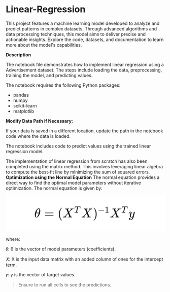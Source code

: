 # Linear-Regression
This project features a machine learning model developed to analyze and predict patterns in complex datasets. Through advanced algorithms and data processing techniques, this model aims to deliver precise and actionable insights. Explore the code, datasets, and documentation to learn more about the model's capabilities.


**Description**

The notebook file demonstrates how to implement linear regression using a Advertisement dataset. 
The steps include loading the data, preprocessing, training the model, and predicting values.

The notebook requires the following Python packages:
  - pandas
  - numpy
  - scikit-learn
  - matplotlib

**Modify Data Path if Necessary:**

  If your data is saved in a different location, update the path in the notebook code where the data is loaded.


The notebook includes code to predict values using the trained linear regression model.

The implementation of linear regression from scratch has also been completed using the matrix method.
This involves leveraging linear algebra to compute the best-fit line by minimizing the sum of squared errors.
**Optimization using the Normal Equation**
The normal equation provides a direct way to find the optimal model parameters without iterative optimization. The normal equation is given by:

![Optimization equation](https://github.com/sadhav16/Linear-Regression/blob/6a3b5dc6cbb51aa856d42514213f236ba1a63f8f/Screenshot%202024-07-14%20102339.png)

where:

𝜃:
θ is the vector of model parameters (coefficients).

𝑋:
X is the input data matrix with an added column of ones for the intercept term.

𝑦:
y is the vector of target values.


>Ensure to run all cells to see the predictions.
